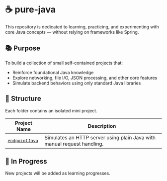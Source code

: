 # ☕ pure-java

This repository is dedicated to learning, practicing, and experimenting with core Java concepts — without relying on frameworks like Spring.

## 📚 Purpose

To build a collection of small self-contained projects that:

- Reinforce foundational Java knowledge
- Explore networking, file I/O, JSON processing, and other core features
- Simulate backend behaviors using only standard Java libraries

## 📁 Structure

Each folder contains an isolated mini project.

| Project Name        | Description                                                |
|---------------------|------------------------------------------------------------|
| [`endpointJava`](./endpointJava) | Simulates an HTTP server using plain Java with manual request handling. |

## 🚧 In Progress

New projects will be added as learning progresses.
